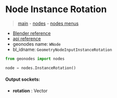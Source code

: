 # Node Instance Rotation

> [main](../structure.md) - [nodes](nodes.md) - [nodes menus](nodes_menus.md)

- [Blender reference](https://docs.blender.org/manual/en/latest/modeling/geometry_nodes/instances/instance_rotation.html)
- [api reference](https://docs.blender.org/api/current/bpy.types.GeometryNodeInputInstanceRotation.html)
- geonodes name: `WNode`
- bl_idname: `GeometryNodeInputInstanceRotation`

```python
from geonodes import nodes

node = nodes.InstanceRotation()
```

#### Output sockets:

- **rotation** : Vector

